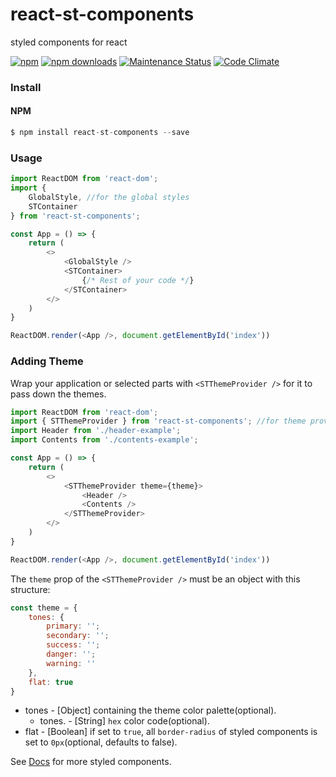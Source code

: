 # react-st-components
styled components for react

 [![npm](https://img.shields.io/npm/v/react-st-components.svg)](https://www.npmjs.com/package/react-st-components) [![npm downloads](https://img.shields.io/npm/dt/react-st-components.svg?maxAge=2592000)](http://www.npmtrends.com/react-st-components) [![Maintenance Status](https://img.shields.io/badge/maintenance-active-green.svg)](https://github.com/maddumajohnerick/react-st-components) [![Code Climate](https://codeclimate.com/github/maddumajohnerick/react-st-components/badges/gpa.svg)](https://codeclimate.com/github/maddumajohnerick/react-st-components)

### Install
#### NPM
```js
$ npm install react-st-components --save
```

### Usage
```js
import ReactDOM from 'react-dom';
import { 
    GlobalStyle, //for the global styles
    STContainer 
} from 'react-st-components'; 

const App = () => {
    return (
        <>
            <GlobalStyle />
            <STContainer>
                {/* Rest of your code */}
            </STContainer>
        </>
    )
}

ReactDOM.render(<App />, document.getElementById('index'))
```

### Adding Theme
Wrap your application or selected parts with `<STThemeProvider />` for it to pass down the themes.
```js
import ReactDOM from 'react-dom';
import { STThemeProvider } from 'react-st-components'; //for theme provider
import Header from './header-example';
import Contents from './contents-example';

const App = () => {
    return (
        <>
            <STThemeProvider theme={theme}>
                <Header />
                <Contents />
            </STThemeProvider>
        </>
    )
}

ReactDOM.render(<App />, document.getElementById('index'))
```
The `theme` prop of the `<STThemeProvider />` must be an object with this structure:
```js
const theme = {
    tones: {
        primary: '';
        secondary: '';
        success: '';
        danger: '';
        warning: ''
    },
    flat: true
}
```
  - tones - [Object] containing the theme color palette(optional).
    - tones.<palette> - [String] `hex` color code(optional).
  - flat - [Boolean] if set to `true`, all `border-radius` of styled components is set to `0px`(optional, defaults to false).

See [Docs](https://maddumajohnerick.github.io/react-st-components/docs/) for more styled components.
